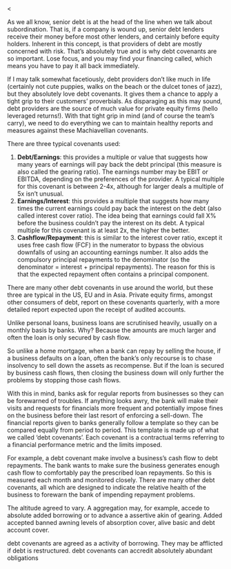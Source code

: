 <<p>As we all know, senior debt is at the head of the line when we talk about subordination. That is, if a company is wound up, senior debt lenders receive their money before most other lenders, and certainly before equity holders. Inherent in this concept, is that providers of debt are mostly concerned with risk. That&#8217;s absolutely true and is why debt covenants are so important. Lose focus, and you may find your financing called, which means you have to pay it all back immediately.</p><p>If I may talk somewhat facetiously, debt providers don&#8217;t like much in life (certainly not cute puppies, walks on the beach or the dulcet tones of jazz), but they absolutely love debt covenants. It gives them a chance to apply a tight grip to their customers&#8217; proverbials. As disparaging as this may sound, debt providers are the source of much value for private equity firms (hello leveraged returns!). With that tight grip in mind (and of course the team&#8217;s carry), we need to do everything we can to maintain healthy reports and measures against these Machiavellian covenants.</p><p>There are three typical covenants used:</p><ol><li><strong>Debt/Earnings</strong>: this provides a multiple or value that suggests how many years of earnings will pay back the debt principal (this measure is also called the gearing ratio). The earnings number may be EBIT or EBITDA, depending on the preferences of the provider. A typical multiple for this covenant is between 2-4x, although for larger deals a multiple of 5x isn&#8217;t unusual.</li><li><strong>Earnings/Interest</strong>: this provides a multiple that suggests how many times the current earnings could pay back the interest on the debt (also called interest cover ratio). The idea being that earnings could fall X% before the business couldn&#8217;t pay the interest on its debt. A typical multiple for this covenant is at least 2x, the higher the better.</li><li><strong>Cashflow/Repayment</strong>: this is similar to the interest cover ratio, except it uses free cash flow (FCF) in the numerator to bypass the obvious downfalls of using an accounting earnings number. It also adds the compulsory principal repayments to the denominator (so the denominator = interest + principal repayments). The reason for this is that the expected repayment often contains a principal component.</li></ol><p>There are many other debt covenants in use around the world, but these three are typical in the US, EU and in Asia. Private equity firms, amongst other consumers of debt, report on these covenants quarterly, with a more detailed report expected upon the receipt of audited accounts.</p><p>Unlike personal loans, business loans are scrutinised heavily, usually on a monthly basis by banks. Why? Because the amounts are much larger and often the loan is only secured by cash flow.</p><p>So unlike a home mortgage, when a bank can repay by selling the house, if a business defaults on a loan, often the bank&#8217;s only recourse is to chase insolvency to sell down the assets as recompense. But if the loan is secured by business cash flows, then closing the business down will only further the problems by stopping those cash flows.</p><p>With this in mind, banks ask for regular reports from businesses so they can be forewarned of troubles. If anything looks awry, the bank will make their visits and requests for financials more frequent and potentially impose fines on the business before their last resort of enforcing a sell-down. The financial reports given to banks generally follow a template so they can be compared equally from period to period. This template is made up of what we called &#8216;debt covenants&#8217;. Each covenant is a contractual terms referring to a financial performance metric and the limits imposed.</p><p>For example, a debt covenant make involve a business&#8217;s cash flow to debt repayments. The bank wants to make sure the business generates enough cash flow to comfortably pay the prescribed loan repayments. So this is measured each month and monitored closely. There are many other debt covenants, all which are designed to indicate the relative health of the business to forewarn the bank of impending repayment problems.</p><p>The altitude agreed to vary. A aggregation may, for example, accede to absolute added borrowing or to advance a assertive akin of gearing. Added accepted banned awning levels of absorption cover, alive basic and debt account cover.</p><p>debt covenants are agreed as a activity of borrowing. They may be afflicted if debt is restructured. debt covenants can accredit absolutely abundant obligations</p>
